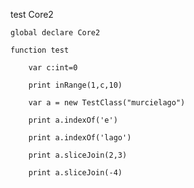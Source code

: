 test Core2

    global declare Core2

    function test

        var c:int=0

        print inRange(1,c,10)

        var a = new TestClass("murcielago")

        print a.indexOf('e')

        print a.indexOf('lago')

        print a.sliceJoin(2,3)

        print a.sliceJoin(-4)    


